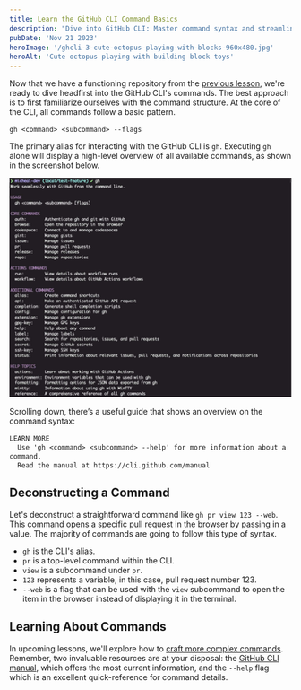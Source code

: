 ```yaml
---
title: Learn the GitHub CLI Command Basics
description: "Dive into GitHub CLI: Master command syntax and streamline your development process. Our guide breaks down CLI commands, making them easy to learn and apply."
pubDate: 'Nov 21 2023'
heroImage: '/ghcli-3-cute-octopus-playing-with-blocks-960x480.jpg'
heroAlt: 'Cute octopus playing with building block toys'
---
```


Now that we have a functioning repository from the [previous lesson](/blog/ghcli-2-initializing-a-repo-with-the-github-cli/), we're ready to dive headfirst into the GitHub CLI's commands. The best approach is to first familiarize ourselves with the command structure. At the core of the CLI, all commands follow a basic pattern.

```shell
gh <command> <subcommand> --flags
```

The primary alias for interacting with the GitHub CLI is `gh`. Executing `gh` alone will display a high-level overview of all available commands, as shown in the screenshot below.

![Display of possible commands when using `gh` by itself](./assets/ghcli-3-gh-base-command.jpg)

Scrolling down, there’s a useful guide that shows an overview on the command syntax:

```shell
LEARN MORE
  Use 'gh <command> <subcommand> --help' for more information about a command.
  Read the manual at https://cli.github.com/manual
```

## Deconstructing a Command
Let's deconstruct a straightforward command like `gh pr view 123 --web`. This command opens a specific pull request in the browser by passing in a value. The majority of commands are going to follow this type of syntax.

- `gh` is the CLI's alias.
- `pr` is a top-level command within the CLI.
- `view` is a subcommand under `pr`.
- `123` represents a variable, in this case, pull request number 123.
- `--web` is a flag that can be used with the `view` subcommand to open the item in the browser instead of displaying it in the terminal.

## Learning About Commands
In upcoming lessons, we'll explore how to [craft more complex commands](/blog/ghcli-3-deconstructing-and-building-commands/). Remember, two invaluable resources are at your disposal: the [GitHub CLI manual](https://cli.github.com/manual), which offers the most current information, and the `--help` flag which is an excellent quick-reference for command details.